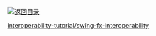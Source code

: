 [![返回目录](https://parg.co/UGo)](https://parg.co/b4z) 
 


 


 


 




[interoperability-tutorial/swing-fx-interoperability](https://docs.oracle.com/javase/8/javafx/interoperability-tutorial/swing-fx-interoperability.htm)
